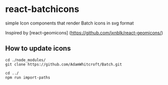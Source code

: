 # react-batchicons
simple Icon components that render Batch icons in svg format

Inspired by [react-geomicons] (https://github.com/jxnblk/react-geomicons/)

## How to update icons

    cd ./node_modules/
    git clone https://github.com/AdamWhitcroft/Batch.git

    cd ../
    npm run import-paths

